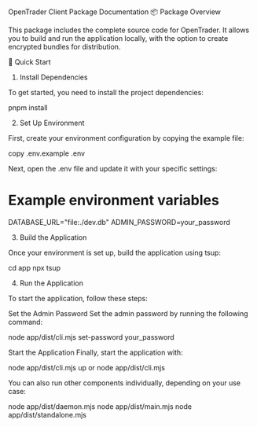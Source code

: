 OpenTrader Client Package Documentation
📦 Package Overview

This package includes the complete source code for OpenTrader. It allows you to build and run the application locally, with the option to create encrypted bundles for distribution.

🚀 Quick Start
1. Install Dependencies

To get started, you need to install the project dependencies:

pnpm install

2. Set Up Environment

First, create your environment configuration by copying the example file:

copy .env.example .env


Next, open the .env file and update it with your specific settings:

# Example environment variables
DATABASE_URL="file:./dev.db"
ADMIN_PASSWORD=your_password

3. Build the Application

Once your environment is set up, build the application using tsup:

cd app
npx tsup

4. Run the Application

To start the application, follow these steps:

Set the Admin Password
Set the admin password by running the following command:

node app/dist/cli.mjs set-password your_password


Start the Application
Finally, start the application with:

node app/dist/cli.mjs up 
or 
node app/dist/cli.mjs  


You can also run other components individually, depending on your use case:

node app/dist/daemon.mjs
node app/dist/main.mjs
node app/dist/standalone.mjs